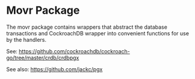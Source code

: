 # Movr Package

The movr package contains wrappers that abstract the database transactions and CockroachDB wrapper into convenient functions for use by the handlers. 

See: https://github.com/cockroachdb/cockroach-go/tree/master/crdb/crdbpgx

See also: https://github.com/jackc/pgx

